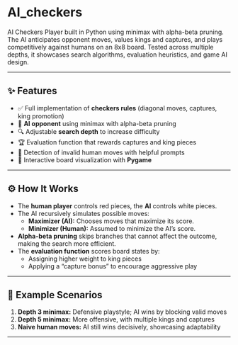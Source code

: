 # AI_checkers
AI Checkers Player built in Python using minimax with alpha-beta pruning. The AI anticipates opponent moves, values kings and captures, and plays competitively against humans on an 8x8 board. Tested across multiple depths, it showcases search algorithms, evaluation heuristics, and game AI design.

---

## ✨ Features  
- ✅ Full implementation of **checkers rules** (diagonal moves, captures, king promotion)  
- 🤖 **AI opponent** using minimax with alpha-beta pruning  
- 🔍 Adjustable **search depth** to increase difficulty  
- 🏆 Evaluation function that rewards captures and king pieces  
- 🛑 Detection of invalid human moves with helpful prompts  
- 🎨 Interactive board visualization with **Pygame**  

---

## ⚙️ How It Works  
- The **human player** controls red pieces, the **AI** controls white pieces.  
- The AI recursively simulates possible moves:  
  - **Maximizer (AI):** Chooses moves that maximize its score.  
  - **Minimizer (Human):** Assumed to minimize the AI’s score.  
- **Alpha-beta pruning** skips branches that cannot affect the outcome, making the search more efficient.  
- The **evaluation function** scores board states by:  
  - Assigning higher weight to king pieces  
  - Applying a “capture bonus” to encourage aggressive play  

---

## 🧪 Example Scenarios  
1. **Depth 3 minimax:** Defensive playstyle; AI wins by blocking valid moves  
2. **Depth 5 minimax:** More offensive, with multiple kings and captures  
3. **Naive human moves:** AI still wins decisively, showcasing adaptability  

---
